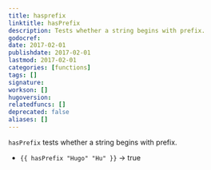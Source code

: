 ```yaml
---
title: hasprefix
linktitle: hasPrefix
description: Tests whether a string begins with prefix.
godocref:
date: 2017-02-01
publishdate: 2017-02-01
lastmod: 2017-02-01
categories: [functions]
tags: []
signature:
workson: []
hugoversion:
relatedfuncs: []
deprecated: false
aliases: []
---
```


`hasPrefix` tests whether a string begins with prefix.

* `{{ hasPrefix "Hugo" "Hu" }}` → true